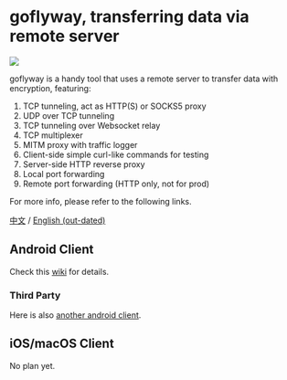 # goflyway, transferring data via remote server

![](https://raw.githubusercontent.com/coyove/goflyway/gdev/.misc/logo.png)

goflyway is a handy tool that uses a remote server to transfer data with encryption, featuring:

1. TCP tunneling, act as HTTP(S) or SOCKS5 proxy
2. UDP over TCP tunneling
3. TCP tunneling over Websocket relay
4. TCP multiplexer
5. MITM proxy with traffic logger
6. Client-side simple curl-like commands for testing
7. Server-side HTTP reverse proxy
8. Local port forwarding
9. Remote port forwarding (HTTP only, not for prod)

For more info, please refer to the following links.

[中文](https://github.com/coyove/goflyway/wiki/%E4%BD%BF%E7%94%A8%E6%95%99%E7%A8%8B) / [English (out-dated)](https://github.com/coyove/goflyway/wiki/Getting-Started)

## Android Client

Check this [wiki](https://github.com/coyove/goflyway/wiki/Android-%E5%AE%A2%E6%88%B7%E7%AB%AF) for details.

### Third Party
Here is also [another android client](https://github.com/koolwiki/goflyway_android).

## iOS/macOS Client

No plan yet.